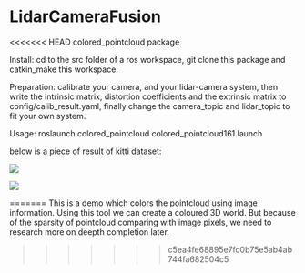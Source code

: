# LidarCameraFusion
<<<<<<< HEAD
colored_pointcloud package

Install: 
cd to the src folder of a ros workspace, git clone this package and catkin_make this workspace.

Preparation: 
calibrate your camera, and your lidar-camera system,
then write the intrinsic matrix, distortion coefficients and the extrinsic matrix to config/calib_result.yaml,
finally change the camera_topic and lidar_topic to fit your own system. 

Usage: 
<launch your camera and lidar nodes>
roslaunch colored_pointcloud colored_pointcloud161.launch 



below is a piece of result of kitti dataset:

![](/home/lie/lcf_ws/src/LidarCameraFusion/colored_pointcloud-master/img/webwxgetmsgimg.jpeg)

![](/home/lie/lcf_ws/src/LidarCameraFusion/colored_pointcloud-master/img/2.jpeg)

=======
This is a demo which colors the pointcloud using image information. Using this tool we can create a coloured 3D world. But because of the sparsity of pointcloud comparing with image pixels, we need to research more on deepth completion later.

>>>>>>> c5ea4fe68895e7fc0b75e5ab4ab744fa682504c5
